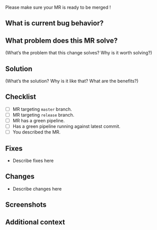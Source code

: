 Please make sure your MR is ready to be merged !

## What is current bug behavior?

<!-- Briefly describe -->

## What problem does this MR solve?

(What’s the problem that this change solves? Why is it worth solving?)

## Solution

(What’s the solution? Why is it like that? What are the benefits?)

<!-- Briefly describe -->

## Checklist

- [ ] MR targeting `master` branch.
- [ ] MR targeting `release` branch.
- [ ] MR has a green pipeline.
- [ ] Has a green pipeline running against latest commit.
- [ ] You described the MR.

## Fixes

* Describe fixes here

## Changes

* Describe changes here

## Screenshots

<!-- If applicable, add screenshots to help explain your problem. -->

## Additional context

<!-- Add any other context about the problem here. -->
